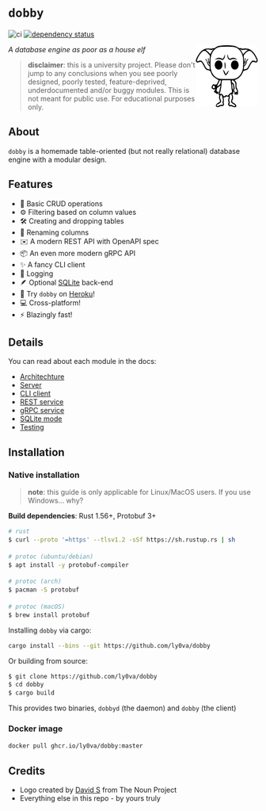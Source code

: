 # `dobby`

![ci](https://github.com/ly0va/dobby/actions/workflows/ci.yml/badge.svg)
[![dependency status](https://deps.rs/repo/github/ly0va/dobby/status.svg)](https://deps.rs/repo/github/ly0va/dobby)

<img align="right" width="125" height="125" src="./docs/img/dobby.svg">

*A database engine as poor as a house elf*

> **disclaimer**: this is a university project. Please don't jump to any conclusions when you see
> poorly designed, poorly tested, feature-deprived, underdocumented and/or buggy modules.
> This is not meant for public use. For educational purposes only.

## About

`dobby` is a homemade table-oriented (but not really relational) database engine with a modular design.

## Features

- :floppy_disk: Basic CRUD operations
- :gear: Filtering based on column values
- :hammer_and_wrench: Creating and dropping tables
- :pencil: Renaming columns
- :envelope: A modern REST API with OpenAPI spec
- :package: An even more modern gRPC API
- :sparkles: A fancy CLI client
- :ledger: Logging
- :feather: Optional [SQLite](sqlite.org) back-end
- :rocket: Try `dobby` on [Heroku](http://dobby.lyova.xyz)!
- :computer: Cross-platform!
- :zap: Blazingly fast!

## Details

You can read about each module in the docs:

- [Architechture](./docs/architecture.md)
- [Server](./docs/server.md)
- [CLI client](./docs/cli.md)
- [REST service](./docs/rest-api.md)
- [gRPC service](./docs/grpc-api.md)
- [SQLite mode](./docs/sqlite.md)
- [Testing](./docs/testing.md)

## Installation

### Native installation

> **note**: this guide is only applicable for Linux/MacOS users. If you use Windows... why?

**Build dependencies**: Rust 1.56+, Protobuf 3+

```bash
# rust
$ curl --proto '=https' --tlsv1.2 -sSf https://sh.rustup.rs | sh

# protoc (ubuntu/debian)
$ apt install -y protobuf-compiler

# protoc (arch)
$ pacman -S protobuf

# protoc (macOS)
$ brew install protobuf
```

Installing `dobby` via cargo:

```bash
cargo install --bins --git https://github.com/ly0va/dobby
```

Or building from source:

```bash
$ git clone https://github.com/ly0va/dobby
$ cd dobby
$ cargo build
```

This provides two binaries, `dobbyd` (the daemon) and `dobby` (the client)

### Docker image

```bash
docker pull ghcr.io/ly0va/dobby:master
```

## Credits

- Logo created by [David S](https://thenounproject.com/david.o.s.16/) from The Noun Project
- Everything else in this repo - by yours truly

